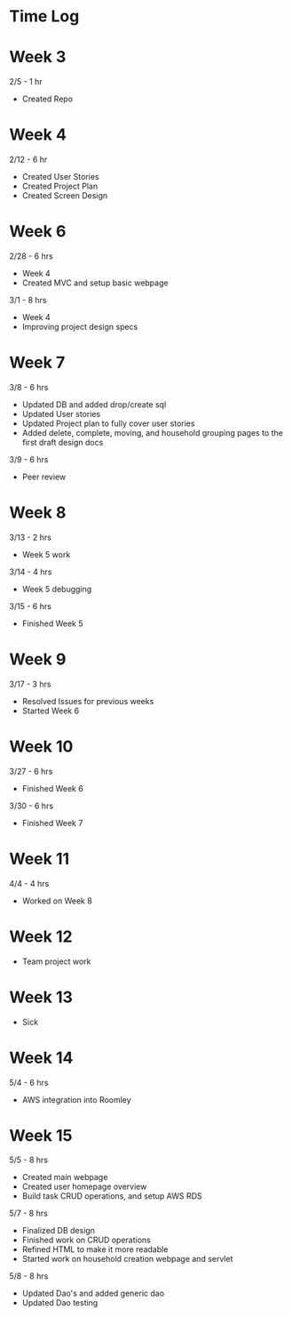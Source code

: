 # Time Log

# Week 3
2/5 - 1 hr
- Created Repo

# Week 4
2/12 - 6 hr
- Created User Stories
- Created Project Plan
- Created Screen Design

# Week 6
2/28 - 6 hrs
- Week 4
- Created MVC and setup basic webpage

3/1 - 8 hrs
- Week 4
- Improving project design specs


# Week 7
3/8 - 6 hrs
- Updated DB and added drop/create sql 
- Updated User stories
- Updated Project plan to fully cover user stories
- Added delete, complete, moving, and household grouping pages to the first draft design docs

3/9 - 6 hrs
- Peer review

# Week 8
3/13 - 2 hrs
- Week 5 work

3/14 - 4 hrs
- Week 5 debugging

3/15 - 6 hrs
- Finished Week 5

# Week 9
3/17 - 3 hrs
- Resolved Issues for previous weeks
- Started Week 6

# Week 10
3/27 - 6 hrs
- Finished Week 6

3/30 - 6 hrs
- Finished Week 7

# Week 11
4/4 - 4 hrs
- Worked on Week 8

# Week 12
- Team project work

# Week 13
- Sick

# Week 14
5/4 - 6 hrs
- AWS integration into Roomley

# Week 15
5/5 - 8 hrs
- Created main webpage 
- Created user homepage overview
- Build task CRUD operations, and setup AWS RDS

5/7 - 8 hrs
- Finalized DB design
- Finished work on CRUD operations
- Refined HTML to make it more readable
- Started work on household creation webpage and servlet

5/8 - 8 hrs
- Updated Dao's and added generic dao
- Updated Dao testing